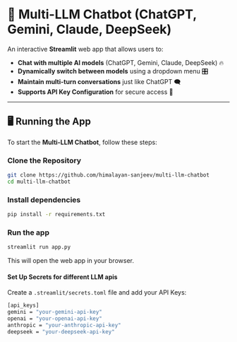 # 🤖 Multi-LLM Chatbot (ChatGPT, Gemini, Claude, DeepSeek)

An interactive **Streamlit** web app that allows users to:
- **Chat with multiple AI models** (ChatGPT, Gemini, Claude, DeepSeek) 🔥
- **Dynamically switch between models** using a dropdown menu 🎛️
- **Maintain multi-turn conversations** just like ChatGPT 🗨️
- **Supports API Key Configuration** for secure access 🔑

---
## 🖥 Running the App

To start the **Multi-LLM Chatbot**, follow these steps:

###  Clone the Repository
```bash
git clone https://github.com/himalayan-sanjeev/multi-llm-chatbot
cd multi-llm-chatbot
```

###  Install dependencies
```bash
pip install -r requirements.txt
```

###  Run the app
```bash
streamlit run app.py
```
This will open the web app in your browser. 

#### Set Up Secrets for different LLM apis

Create a ```.streamlit/secrets.toml``` file and add your API Keys:

```bash
[api_keys]
gemini = "your-gemini-api-key"
openai = "your-openai-api-key"
anthropic = "your-anthropic-api-key" 
deepseek = "your-deepseek-api-key"
```